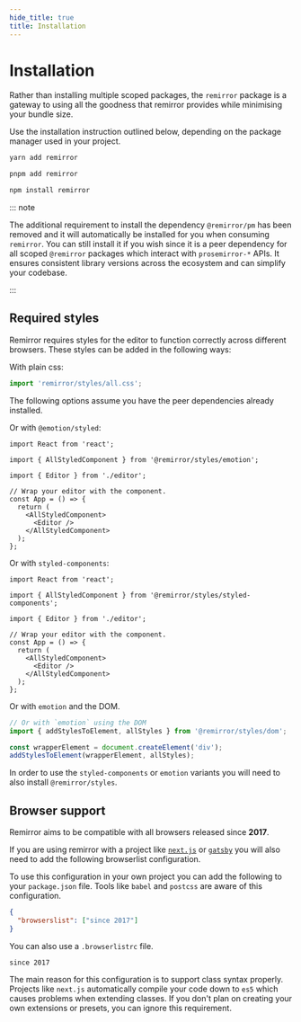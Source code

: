 ```yaml
---
hide_title: true
title: Installation
---
```


# Installation

Rather than installing multiple scoped packages, the `remirror` package is a gateway to using all the goodness that remirror provides while minimising your bundle size.

Use the installation instruction outlined below, depending on the package manager used in your project.

```bash
yarn add remirror
```

```bash
pnpm add remirror
```

```bash
npm install remirror
```

::: note

The additional requirement to install the dependency `@remirror/pm` has been removed and it will automatically be installed for you when consuming `remirror`. You can still install it if you wish since it is a peer dependency for all scoped `@remirror` packages which interact with `prosemirror-*` APIs. It ensures consistent library versions across the ecosystem and can simplify your codebase.

:::

## Required styles

Remirror requires styles for the editor to function correctly across different browsers. These styles can be added in the following ways:

With plain css:

```ts
import 'remirror/styles/all.css';
```

The following options assume you have the peer dependencies already installed.

Or with `@emotion/styled`:

```tsx
import React from 'react';

import { AllStyledComponent } from '@remirror/styles/emotion';

import { Editor } from './editor';

// Wrap your editor with the component.
const App = () => {
  return (
    <AllStyledComponent>
      <Editor />
    </AllStyledComponent>
  );
};
```

Or with `styled-components`:

```tsx
import React from 'react';

import { AllStyledComponent } from '@remirror/styles/styled-components';

import { Editor } from './editor';

// Wrap your editor with the component.
const App = () => {
  return (
    <AllStyledComponent>
      <Editor />
    </AllStyledComponent>
  );
};
```

Or with `emotion` and the DOM.

```ts
// Or with `emotion` using the DOM
import { addStylesToElement, allStyles } from '@remirror/styles/dom';

const wrapperElement = document.createElement('div');
addStylesToElement(wrapperElement, allStyles);
```

In order to use the `styled-components` or `emotion` variants you will need to also install `@remirror/styles`.

## Browser support

Remirror aims to be compatible with all browsers released since **2017**.

If you are using remirror with a project like [`next.js`](https://nextjs.org/) or [`gatsby`](https://www.gatsbyjs.org/) you will also need to add the following browserlist configuration.

To use this configuration in your own project you can add the following to your `package.json` file. Tools like `babel` and `postcss` are aware of this configuration.

```json
{
  "browserslist": ["since 2017"]
}
```

You can also use a `.browserlistrc` file.

```markup
since 2017
```

The main reason for this configuration is to support class syntax properly. Projects like `next.js` automatically compile your code down to `es5` which causes problems when extending classes. If you don't plan on creating your own extensions or presets, you can ignore this requirement.
